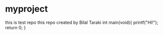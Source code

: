# myproject
this is test repo
this repo created by Bilal Taraki
int main(void){
printf("HI!");
return 0;
}
